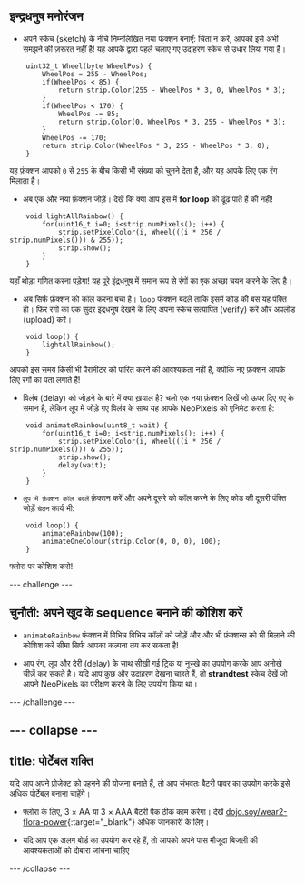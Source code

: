## इन्द्रधनुष मनोरंजन

+ अपने स्केच (sketch) के नीचे निम्नलिखित नया फंक्शन बनाएँ: चिंता न करें, आपको इसे अभी समझने की ज़रूरत नहीं है! यह आपके द्वारा पहले चलाए गए उदाहरण स्केच से उधार लिया गया है।


```
    uint32_t Wheel(byte WheelPos) {
        WheelPos = 255 - WheelPos;
        if(WheelPos < 85) {
            return strip.Color(255 - WheelPos * 3, 0, WheelPos * 3);
        }
        if(WheelPos < 170) {
            WheelPos -= 85;
            return strip.Color(0, WheelPos * 3, 255 - WheelPos * 3);
        }
        WheelPos -= 170;
        return strip.Color(WheelPos * 3, 255 - WheelPos * 3, 0);
    }
```

यह फ़ंक्शन आपको `0` से `255` के बीच किसी भी संख्या को चुनने देता है, और यह आपके लिए एक रंग मिलाता है।

+ अब एक और नया फ़ंक्शन जोड़ें। देखें कि क्या आप इस में **for loop** को ढूंढ पाते हैं की नहीं!

```
    void lightAllRainbow() {
        for(uint16_t i=0; i<strip.numPixels(); i++) {
            strip.setPixelColor(i, Wheel(((i * 256 / strip.numPixels())) & 255));
            strip.show();
        }
    }
```

यहाँ थोड़ा गणित करना पड़ेगा! यह पूरे इंद्रधनुष में समान रूप से रंगों का एक अच्छा चयन करने के लिए है।

+ अब सिर्फ फ़ंक्शन को कॉल करना बचा है। `loop` फंक्शन बदलें ताकि इसमें कोड की बस यह पंक्ति हो। फिर रंगों का एक सुंदर इंद्रधनुष देखने के लिए अपना स्केच सत्यापित (verify) करें और अपलोड (upload) करें।

```
    void loop() {
        lightAllRainbow();
    }
```

आपको इस समय किसी भी पैरामीटर को पारित करने की आवश्यकता नहीं है, क्योंकि नए फ़ंक्शन आपके लिए रंगों का पता लगाते हैं!

+ विलंब (delay) को जोड़ने के बारे में क्या ख़याल है? चलो एक नया फ़ंक्शन लिखें जो ऊपर दिए गए के समान है, लेकिन लूप में जोड़े गए विलंब के साथ यह आपके NeoPixels को एनिमेट करता है:

```
    void animateRainbow(uint8_t wait) {
        for(uint16_t i=0; i<strip.numPixels(); i++) {
            strip.setPixelColor(i, Wheel(((i * 256 / strip.numPixels())) & 255));
            strip.show();
            delay(wait);
        }
    }
```

+ ` लूप में फ़ंक्शन कॉल बदलें ` फ़ंक्शन करें और अपने दूसरे को कॉल करने के लिए कोड की दूसरी पंक्ति जोड़ें ` चेतन ` कार्य भी:

```
    void loop() {
        animateRainbow(100);
        animateOneColour(strip.Color(0, 0, 0), 100);
    }
```

फ्लोरा पर कोशिश करो!

--- challenge ---

## चुनौती: अपने खुद के sequence बनाने की कोशिश करें

+ `animateRainbow` फंक्शन में विभिन्न विभिन्न कॉलों को जोड़ें और और भी फ़ंक्शन्स को भी मिलाने की कोशिश करें सीमा सिर्फ आपका कल्पना तय कर सकता है!

+ आप रंग, लूप और देरी (delay) के साथ सीखी गई ट्रिक या नुस्खे का उपयोग करके आप अनोखे चीज़ें कर सकते है। यदि आप कुछ और उदाहरण देखना चाहते हैं, तो **strandtest** स्केच देखें जो आपने NeoPixels का परीक्षण करने के लिए उपयोग किया था।

--- /challenge ---

--- collapse ---
---
title: पोर्टेबल शक्ति
---

यदि आप अपने प्रोजेक्ट को पहनने की योजना बनाते हैं, तो आप संभवतः बैटरी पावर का उपयोग करके इसे अधिक पोर्टेबल बनाना चाहेंगे।

+ फ्लोरा के लिए, 3 × AA या 3 × AAA बैटरी पैक ठीक काम करेगा। देखें [dojo.soy/wear2-flora-power](http://dojo.soy/wear2-flora-power){:target="_blank"} अधिक जानकारी के लिए।

+ यदि आप एक अलग बोर्ड का उपयोग कर रहे हैं, तो आपको अपने पास मौजूदा बिजली की आवश्यकताओं को दोबारा जांचना चाहिए।

--- /collapse ---
